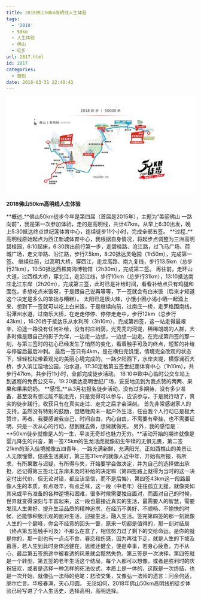 ```yaml
---
title: 2018佛山50km高明线人生体验
tags:
  - '2018'
  - 50km
  - 人生体验
  - 佛山
  - 徒步
url: 2817.html
id: 2817
categories:
  - 做到
date: 2018-03-31 22:40:43
---
```


![20180331佛山50km高明线体验](/images/uploads/2018/04/20180331佛山50km高明线体验.jpg)

**2018佛山50km高明线人生体验**

**概述_**佛山50km徒步今年是第四届（首届是2015年），主题为“美丽佛山 一路向前”，我是第一次参加体验，走的是高明线，共计47km，从早上6:30出发，晚上5:30抵达终点世纪莲体育中心，连续徒步11个小时，完成全部五签。 **过程_**高明线原始起点为西江新城体育中心，我根据自身情况，将起步点调整为三洲高明碧桂园，6:10起床，6:30跨出前行第一步，走碧桂路、沧江路，过飞马广场、荷城广场，走文华路、沿江路，步行7.5km，8:20抵达灵龟园（1h50m），完成第一签。 继续往前，过高明大桥，穿西江，走龙高路、南九复线，步行13.5km（总步行21km），10:50抵达西樵南海博物馆（2h30m），完成第二签。 再往前，走环山大道，过西樵大桥，穿北江，走沿江线，步行10km（总步行31km），13:10抵达南庄北江东岸（2h20m），完成第三签，此时已是补给时间，看看补给点只有鸡腿和面包，多想吃点米饭呀，于是跟自己说再等等，下一签就会有白米饭（后来才知道这个决定是多么的笨拙与糟糕）。 太阳已是很火辣，小饿小困小渴小晒一起涌上来，想到下一签就可以吃上白米饭，于是继续向前，过南庄一桥，走罗格围南线，沿潭州水道，过南乐大桥，在走走停停、停停走走中，步行12km（总步行43km），16:20终于抵达乐从水利所（3h10m），完成第四签，这一站走得最艰辛，沿途一路没有任何补给，没有村庄树荫，光秃秃的河堤，稀稀朗朗的人群，大多时候是跟自己的影子为伴，一边走一边想，一边想一边走。在完成第四签的那一刻，与第三签时的初心已经发生了悄然的变化，看着触手可及的终点，短暂的补给与停留后最后冲刺。 最后一签只有4km，是在横扫完饥饿，情境完全改观的状态下，轻轻松松带着观光的美丽心境完成的，一路夕阳西下，水岸夹堤，横穿澜石大桥，步入滨江湿地公园，沿水道，17:30定格第五签世纪莲体育中心（1h10m），共步行47km，共步行11小时，全部完成徒步活动。 18:10中欧中心临时公交车站上到返程的免费公交车，19:20抵达高明世纪广场，妥妥地见到为我点赞的两两、果果和果果奶奶。 **感悟_**从3月初报名徒步活动，没有过多期待，没有多少准备，甚至没有想过能不能走完，只是觉得可以参与，应该参与，于是就行动了，真实的徒步践行，收获只有在真实走过、走完之后才会深刻。 首先非常感谢家人的支持，虽然没有特别的鼓励，但牺牲周末一起户外生活，任由我个人行动已是极大赞许，再者，我要感谢我自己，时间自由，内心自由，不需要有牵挂，也不需要证明，只是一次从心的行动，想到就去做，想做就做完。 另外，我的感悟是：**50km徒步就像是人的一生，平淡无奇却也魅力无穷。**活动开始的期许就像是婴儿降生的兴奋，第一签7.5km的生龙活虎就像初生牛犊的无惧无畏，第二签21km的渐入佳境就像五四青年，一路充满新鲜，充满阳光，正如西樵山的美景让人无限憧憬，倍感生活美好，第三签31km的就像人近中年，开始有所报，有所求，有所果敢与迟疑，有所得与失，开始要学会做决定，并为自己的选择做出承担，还记得第三签北江东岸未及时补给的决定嘛（第四签路上就得为当时的这一决定付出代价，但无论对错，都应该坚信，而不是后悔），第四签43km这一段路最像人生的本质，有点艰辛，有点乏味，这一段（中老年）往往孤立无援，就像突如其来或早有准备的各种逆境和困难，很多时候需要独自面对，而面对自己的时候，世界就变得深刻与丰富起来，这一段也最接近真实的生活，最需要人的智慧，需要发现人生美好、提升生活品质的精神追求，在经历不美好、不顺畅、不愉快的时候，还能够积极乐观的面对生活，迎接生活，融入生活。签完第四签的那一刻就像人生的一个巅峰，你会不经意的回头一瞥，原来一切都是值得的，那一刻对结局（终点第五签触手可及）不那么在意了，相信努力过了剩下的交给命运，是你的就是你的，那一刻也有一点点不舍、眷恋和伤感，因为再往下走，就是人生的下坡及暮落，若人生到此时身体还健在，思维还健全，便是幸事，若身心疲惫，力不从心，最后第五签旅途中被看透的风景就会黯然失色，第三签是一次决择，第四签就是一个转型，第五签的老年生活这个结局，每个人都可以想像，或者是胜利时的庆祝狂欢，或者是选择一种怎样的死法仪式，本质上是一体的，这既是一次终结，也是一次开始，就像弘一法师的绝笔：悲欣交集，又像弘一法师的遗言：问余何适，廓尔亡言。华枝春满，天心月圆。 无论如何，2018年佛山50km高明线的徒步体验已经写进了个人生活史，选择高明，高明选择。